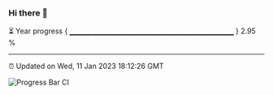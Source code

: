 ### Hi there 👋

⏳ Year progress { ▁▁▁▁▁▁▁▁▁▁▁▁▁▁▁▁▁▁▁▁▁▁▁▁▁▁▁▁▁▁ } 2.95 %

---

⏰ Updated on Wed, 11 Jan 2023 18:12:26 GMT

![Progress Bar CI](https://github.com/Shyam-Makwana/GitHub-Actions-Demo/workflows/Progress%20Bar%20CI/badge.svg)
